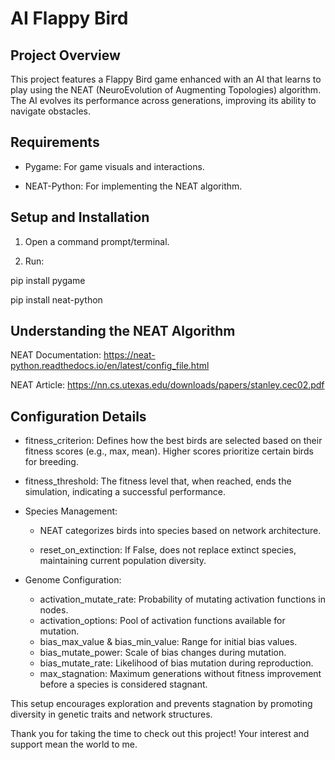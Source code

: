 # AI Flappy Bird

## Project Overview

This project features a Flappy Bird game enhanced with an AI that learns to play using the NEAT (NeuroEvolution of Augmenting Topologies) algorithm. The AI evolves its performance across generations, improving its ability to navigate obstacles.

## Requirements

* Pygame: For game visuals and interactions.

* NEAT-Python: For implementing the NEAT algorithm.

## Setup and Installation

1. Open a command prompt/terminal.

2. Run:

pip install pygame

pip install neat-python

## Understanding the NEAT Algorithm

NEAT Documentation: https://neat-python.readthedocs.io/en/latest/config_file.html

NEAT Article: https://nn.cs.utexas.edu/downloads/papers/stanley.cec02.pdf

## Configuration Details

* fitness_criterion: Defines how the best birds are selected based on their fitness scores (e.g., max, mean). Higher scores prioritize certain birds for breeding.

* fitness_threshold: The fitness level that, when reached, ends the simulation, indicating a successful performance.

* Species Management:

  * NEAT categorizes birds into species based on network architecture.

  * reset_on_extinction: If False, does not replace extinct species, maintaining current population diversity.

* Genome Configuration:

  * activation_mutate_rate: Probability of mutating activation functions in nodes.
  * activation_options: Pool of activation functions available for mutation.
  * bias_max_value & bias_min_value: Range for initial bias values.
  * bias_mutate_power: Scale of bias changes during mutation.
  * bias_mutate_rate: Likelihood of bias mutation during reproduction.
  * max_stagnation: Maximum generations without fitness improvement before a species is considered stagnant.

This setup encourages exploration and prevents stagnation by promoting diversity in genetic traits and network structures.

Thank you for taking the time to check out this project! Your interest and support mean the world to me.